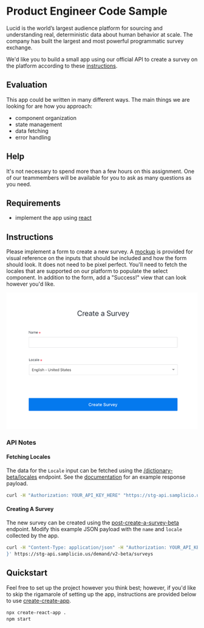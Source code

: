 # Product Engineer Code Sample

Lucid is the world’s largest audience platform for sourcing and understanding real, deterministic data about human behavior at scale. The company has built the largest and most powerful programmatic survey exchange.

We'd like you to build a small app using our official API to create a survey on the platform according to these [instructions](#instructions).

## Evaluation

This app could be written in many different ways. The main things we are looking for are how you approach:

- component organization
- state management
- data fetching
- error handling

## Help

It's not necessary to spend more than a few hours on this assignment. One of our teammembers will be available for you to ask as many questions as you need.

## Requirements

- implement the app using [react](https://github.com/facebook/react)

## Instructions

Please implement a form to create a new survey. A [mockup](./create-survey-form.png) is provided for visual reference on the inputs that should be included and how the form should look. It does not need to be pixel perfect. You'll need to fetch the locales that are supported on our platform to populate the select component. In addition to the form, add a "Success!" view that can look however you'd like.

![mockup](./create-survey-form.png)


### API Notes

#### Fetching Locales
The data for the `Locale` input can be fetched using the [/dictionary-beta/locales](https://developer.lucidhq.com/#dictionary-beta) endpoint. See the [documentation](https://developer.lucidhq.com/#dictionary-beta) for an example response payload.

```sh
curl -H "Authorization: YOUR_API_KEY_HERE" "https://stg-api.samplicio.us/demand/v2-beta/locales"

```

#### Creating A Survey
The new survey can be created using the [post-create-a-survey-beta](https://developer.lucidhq.com/?shell#post-create-a-survey-beta) endpoint. Modify this example JSON payload with the `name` and `locale` collected by the app.

```sh
curl -H "Content-Type: application/json" -H "Authorization: YOUR_API_KEY_HERE" -X POST --data '{ "business_unit_id": 1056, "client_cpi_usd": 5, "collects_pii": true, "expected_completes": 10, "expected_completion_loi": 10, "expected_incidence_rate": 0.1, "fraud_profile": true, "fraud_profile_threshold": 13, "industry": "education", "live_url": "https://www.samplesurvey.com/", "locale": "eng_us", "name": "Test Survey", "priority": 13, "quantity_calc_type": "prescreens", "project_id": 124973, "relevant_id": true, "status": "pending", "study_type": "ihut", "survey_cpi_usd": 5, "test_url": "https://www.samplesurvey.com/test", "unique_ip": true, "unique_pid": true, "verify_callback": true
}' https://stg-api.samplicio.us/demand/v2-beta/surveys
```

## Quickstart

Feel free to set up the project however you think best; however, if you'd like to skip the rigamarole of setting up the app, instructions are provided below to use [create-create-app](https://github.com/facebook/create-react-app).

```sh
npx create-react-app .
npm start
```
